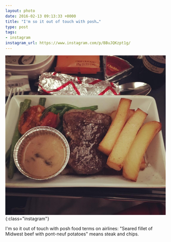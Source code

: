 ```yaml
---
layout: photo
date: 2016-02-13 09:13:33 +0000
title: "I'm so it out of touch with posh…"
type: post
tags:
- instagram
instagram_url: https://www.instagram.com/p/BBuJQKzpt1g/
---
```


![Instagram - BBuJQKzpt1g](/img/BBuJQKzpt1g.jpg){:class="instagram"}

I'm so it out of touch with posh food terms on airlines: "Seared fillet of Midwest beef with pont-neuf potatoes" means steak and chips.
